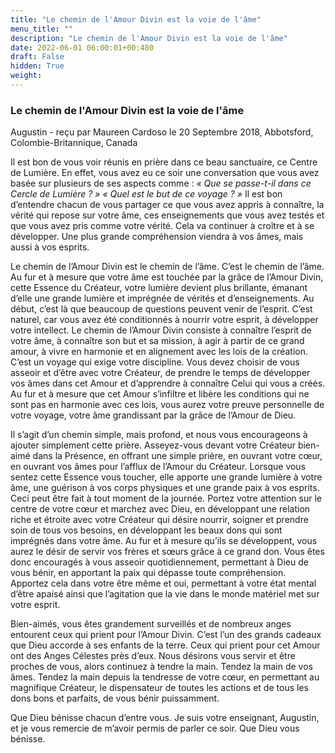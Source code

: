 ```yaml
---
title: "Le chemin de l'Amour Divin est la voie de l'âme"
menu_title: ""
description: "Le chemin de l'Amour Divin est la voie de l'âme"
date: 2022-06-01 06:00:01+00:480
draft: False
hidden: True
weight:
---
```

### Le chemin de l'Amour Divin est la voie de l'âme

Augustin - reçu par Maureen Cardoso le 20 Septembre 2018, Abbotsford, Colombie-Britannique, Canada

Il est bon de vous voir réunis en prière dans ce beau sanctuaire, ce Centre de Lumière. En effet, vous avez eu ce soir une conversation que vous avez basée sur plusieurs de ses aspects comme : *« Que se passe-t-il dans ce Cercle de Lumière ? »* *« Quel est le but de ce voyage ? »* Il est bon d’entendre chacun de vous partager ce que vous avez appris à connaître, la vérité qui repose sur votre âme, ces enseignements que vous avez testés et que vous avez pris comme votre vérité. Cela va continuer à croître et à se développer. Une plus grande compréhension viendra à vos âmes, mais aussi à vos esprits.

Le chemin de l’Amour Divin est le chemin de l’âme. C’est le chemin de l’âme. Au fur et à mesure que votre âme est touchée par la grâce de l’Amour Divin, cette Essence du Créateur, votre lumière devient plus brillante, émanant d’elle une grande lumière et imprégnée de vérités et d’enseignements. Au début, c’est là que beaucoup de questions peuvent venir de l’esprit. C’est naturel, car vous avez été conditionnés à nourrir votre esprit, à développer votre intellect. Le chemin de l’Amour Divin consiste à connaître l’esprit de votre âme, à connaître son but et sa mission, à agir à partir de ce grand amour, à vivre en harmonie et en alignement avec les lois de la création. C’est un voyage qui exige votre discipline. Vous devez choisir de vous asseoir et d’être avec votre Créateur, de prendre le temps de développer vos âmes dans cet Amour et d’apprendre à connaître Celui qui vous a créés. Au fur et à mesure que cet Amour s’infiltre et libère les conditions qui ne sont pas en harmonie avec ces lois, vous aurez votre preuve personnelle de votre voyage, votre âme grandissant par la grâce de l’Amour de Dieu.

Il s’agit d’un chemin simple, mais profond, et nous vous encourageons à ajouter simplement cette prière. Asseyez-vous devant votre Créateur bien-aimé dans la Présence, en offrant une simple prière, en ouvrant votre cœur, en ouvrant vos âmes pour l’afflux de l’Amour du Créateur. Lorsque vous sentez cette Essence vous toucher, elle apporte une grande lumière à votre âme, une guérison à vos corps physiques et une grande paix à vos esprits. Ceci peut être fait à tout moment de la journée. Portez votre attention sur le centre de votre cœur et marchez avec Dieu, en développant une relation riche et étroite avec votre Créateur qui désire nourrir, soigner et prendre soin de tous vos besoins, en développant les beaux dons qui sont imprégnés dans votre âme. Au fur et à mesure qu’ils se développent, vous aurez le désir de servir vos frères et sœurs grâce à ce grand don. Vous êtes donc encouragés à vous asseoir quotidiennement, permettant à Dieu de vous bénir, en apportant la paix qui dépasse toute compréhension. Apportez cela dans votre être même et oui, permettant à votre état mental d’être apaisé ainsi que l’agitation que la vie dans le monde matériel met sur votre esprit.

Bien-aimés, vous êtes grandement surveillés et de nombreux anges entourent ceux qui prient pour l’Amour Divin. C’est l’un des grands cadeaux que Dieu accorde à ses enfants de la terre. Ceux qui prient pour cet Amour ont des Anges Célestes près d’eux. Nous désirons vous servir et être proches de vous, alors continuez à tendre la main. Tendez la main de vos âmes. Tendez la main depuis la tendresse de votre cœur, en permettant au magnifique Créateur, le dispensateur de toutes les actions et de tous les dons bons et parfaits, de vous bénir puissamment.

Que Dieu bénisse chacun d’entre vous. Je suis votre enseignant, Augustin, et je vous remercie de m’avoir permis de parler ce soir. Que Dieu vous bénisse.



